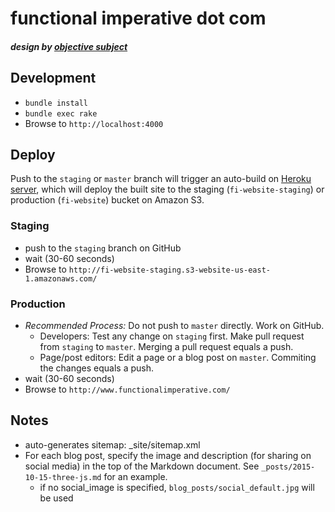 functional imperative dot com
=============
##### design by [objective subject](http://objectivesubject.com)


## Development

* `bundle install`
* `bundle exec rake`
* Browse to `http://localhost:4000`


## Deploy

Push to the `staging` or `master` branch will trigger an auto-build on [Heroku server](https://github.com/tfchang/fi-website-autobuild), which will deploy the built site to the staging (`fi-website-staging`) or production (`fi-website`) bucket on Amazon S3.

### Staging

* push to the `staging` branch on GitHub
* wait (30-60 seconds)
* Browse to `http://fi-website-staging.s3-website-us-east-1.amazonaws.com/`

### Production

* *Recommended Process:* Do not push to `master` directly. Work on GitHub.
    - Developers: Test any change on `staging` first. Make pull request from `staging` to `master`. Merging a pull request equals a push.
    - Page/post editors: Edit a page or a blog post on `master`. Commiting the changes equals a push.
* wait (30-60 seconds)
* Browse to `http://www.functionalimperative.com/`


## Notes

* auto-generates sitemap: _site/sitemap.xml
* For each blog post, specify the image and description (for sharing on social media) in the top of the Markdown document. See `_posts/2015-10-15-three-js.md` for an example.
    - if no social_image is specified, `blog_posts/social_default.jpg` will be used

